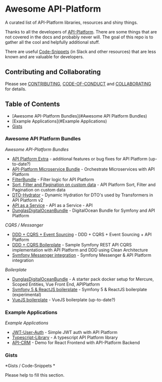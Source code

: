 # Awesome API-Platform
A curated list of API-Platform libraries, resources and shiny things. 

Thanks to all the developers of [API-Platform](https://www.api-platform.com).
There are some things that are not covered in the docs and probably never will.
The goal of this repo is to gather all the cool and helpfully additional stuff.

There are useful [Code-Snippets](#Gists) (in Slack and other resources) that are less known and are valuable for developers.

## Contributing and Collaborating
Please see [CONTRIBUTING](CONTRIBUTING.md), [CODE-OF-CONDUCT](CODE-OF-CONDUCT.md) and [COLLABORATING](COLLABORATING.md) for details.

## Table of Contents
- [Awesome API-Platform Bundles](#Awesome API Platform Bundles)
- [Example Applications](#Example Applications)
- [Gists](#Gists)

### Awesome API Platform Bundles
*Awesome API-Platform Bundles*

* [API Platform Extra](https://github.com/krakphp/api-platform-extra) - additional features or bug fixes for API Platform (up-to-date?)
* [API-Platform Microservice Bundle](https://github.com/mtarld/api-platform-ms-bundle) - Orchestrate Microservices with API Platform
* [FilterBundle](https://github.com/metaclass-nl/filter-bundle/) - Filter logic for API Platform
* [Sort, Filter and Pagination on custom data](https://github.com/aratinau/api-platform-pagination) - API Platform Sort, Filter and Pagination on custom data
* [DTO-Hydrator](https://github.com/omarfawzi/DTO-Hydrator) - Dynamic Hydration for DTO's used by Transformers in API Platform v2
* [API as a Service](https://github.com/christiansiewert/aaas-api) - API as a Service - API
* [DunglasDigitalOceanBundle](https://github.com/dunglas/DunglasDigitalOceanBundle) - DigitalOcean Bundle for Symfony and API Platform

*CQRS / Messanger*

* [DDD + CQRS + Event Sourcing](https://github.com/Lctrs/apiplatform-ddd-cqrs-es-demo) - DDD + CQRS + Event Sourcing + API Platform
* [DDD + CQRS Boilerplate](https://github.com/mxkh/symfony-api-platform-ddd-cqrs-boilerplate) - Sample Symfony REST API CQRS implementation with API Platform and DDD using Clean Architecture
* [Symfony Messenger integration](https://github.com/sroze/api-platform-messenger) - Symfony Messenger & API Platform integration

*Boilerplate*

* [DunglasDigitalOceanBundle](https://github.com/tpharaoh/apiplatformtemplate) - A starter pack docker setup for Mercure, Scoped Entities, Vue Front End, APIPlatform
* [Symfony 5 & ReactJS boilerplate](https://github.com/jonathangreco/APIplatform-react-admin-traefik-boilerplate) - Symfony 5 & ReactJS boilerplate (experimental)
* [VueJS boilerplate](https://github.com/neiluJ/api-vue-boilerplate) - VueJS boilerplate (up-to-date?)

### Example Applications
*Example Applications*

* [JWT-User-Auth](https://github.com/AhmedRaafat14/apiplatform-users-auth) - Simple JWT auth with API Platform
* [Typescript-Library](https://github.com/darkanakin41/typescript-api-platform) - A typescript API Platform library
* [API-CRM](https://github.com/Louxen/api-crm) - Demo for React Frontend with API-Platform Backend

### Gists
*Gists / Code-Snippets *

Please help to fill this section.
